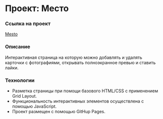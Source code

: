 # Проект: Место

### Ссылка на проект
[Mesto](https://wanomir.github.io/mesto-project/)

### Описание
Интерактивная страница на которую можно добавлять и удалять карточки с фотографиями, открывать полноэкранное превью и ставить лайки.

### Технологии

- Разметка страницы при помощи базового HTML/CSS с применением Grid Layout.  
- Функциональность интерактивных элементов осуществлена с помощью JavaScript. 
- Проект размещен с помощью GitHup Pages.